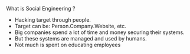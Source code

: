 What is Social Engineering ?

 - Hacking target through people. 
 - Target can be:  Person.Company.Website, etc.
 - Big companies spend a lot of time and money securing their systems. 
 - But these systems are managed and used by humans. 
 - Not much is spent on educating employees
